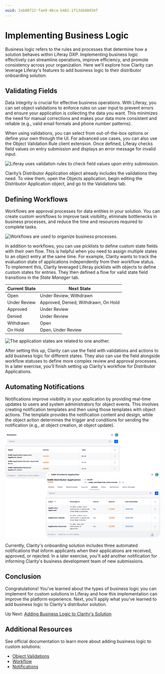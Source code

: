```yaml
---
uuid: 2eb00722-fae9-46ca-b482-1f13dd40d34f
---
```

# Implementing Business Logic

<!--TASK: improve intro-->

Business logic refers to the rules and processes that determine how a solution behaves within Liferay DXP. Implementing business logic effectively can streamline operations, improve efficiency, and promote consistency across your organization. Here we'll explore how Clarity can leverage Liferay's features to add business logic to their distributor onboarding solution.

## Validating Fields

Data integrity is crucial for effective business operations. With Liferay, you can set object validations to enforce rules on user input to prevent errors and ensure your application is collecting the data you want. This minimizes the need for manual corrections and makes your data more consistent and reliable (e.g., valid email formats and phone number patterns).

When using validations, you can select from out-of-the-box options or define your own through the UI. For advanced use cases, you can also use the Object Validation Rule client extension. Once defined, Liferay checks field values on entry submission and displays an error message for invalid input.

![Liferay uses validation rules to check field values upon entry submission.](./implementing-business-logic/images/01.png)

Clarity’s Distributor Application object already includes the validations they need. To view them, open the Objects application, begin editing the Distributor Application object, and go to the Validations tab.

## Defining Workflows

<!-- TASK: Mention the workflow action client extensions here. -->

Workflows are approval processes for data entities in your solution. You can create custom workflows to improve task visibility, eliminate bottlenecks in business processes, and reduce the time and resources required to complete tasks.

![Workflows are used to organize business processes.](./implementing-business-logic/images/02.png)

In addition to workflows, you can use picklists to define custom state fields with their own flow. This is helpful when you need to assign multiple states to an object entry at the same time. For example, Clarity wants to track the evaluation state of applications independently from their workflow status. To implement this, Clarity leveraged Liferay picklists with objects to define custom states for entries. They then defined a flow for valid state field transitions in the *State Manager* tab.

| Current State | Next State                           |
|---------------|--------------------------------------|
| Open          | Under Review, Withdrawn              |
| Under Review  | Approved, Denied, Withdrawn, On Hold |
| Approved      | Under Review                         |
| Denied        | Under Review                         |
| Withdrawn     | Open                                 |
| On Hold       | Open, Under Review                   |

![The application states are related to one another.](./implementing-business-logic/images/03.png)

<!-- TASK: Update and replace the above diagram, since it was created during the MVP phase. We should request a Liferay-styled diagram to the design team. -->

After setting this up, Clarity can use the field with validations and actions to add business logic for different states. They also can use the field alongside workflow statuses to define more complex review and approval processes. In a later exercise, you'll finish setting up Clarity's workflow for Distributor Applications.

## Automating Notifications

<!-- TASK: Mention the notification client extension here. -->

Notifications improve visibility in your application by providing real-time updates to users and system administrators for object events. This involves creating notification templates and then using those templates with object actions. The template provides the notification content and design, while the object action determines the trigger and conditions for sending the notification (e.g., at object creation, at object update).

![Send real-time updates to users with notification templates and object actions.](./implementing-business-logic/images/04.png)

Currently, Clarity's onboarding solution includes three automated notifications that inform applicants when their applications are received, approved, or rejected. In a later exercise, you'll add another notification for informing Clarity's business development team of new submissions.

<!--TASK: Add section that encompasses other advanced types of business logic (e.g., automating account creation using the object action client extension)-->

## Conclusion

Congratulations! You've learned about the types of business logic you can implement for custom solutions in Liferay and how this implementation can improve the platform experience. Next, you'll apply what you've learned to add business logic to Clarity's distributor solution. 

Up Next: [Adding Business Logic to Clarity's Solution](./adding-business-logic-to-claritys-solution.md)

## Additional Resources

See official documentation to learn more about adding business logic to custom solutions:

* [Object Validations](https://learn.liferay.com/w/dxp/liferay-development/objects/creating-and-managing-objects/validations)
* [Workflow](https://learn.liferay.com/w/dxp/process-automation/workflow)
* [Notifications](https://learn.liferay.com/w/dxp/process-automation/notifications)